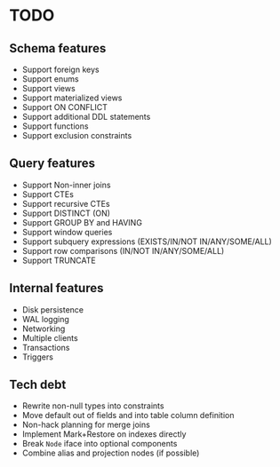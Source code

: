 # TODO

## Schema features

- Support foreign keys
- Support enums
- Support views
- Support materialized views
- Support ON CONFLICT
- Support additional DDL statements
- Support functions
- Support exclusion constraints

## Query features

- Support Non-inner joins
- Support CTEs
- Support recursive CTEs
- Support DISTINCT (ON)
- Support GROUP BY and HAVING
- Support window queries
- Support subquery expressions (EXISTS/IN/NOT IN/ANY/SOME/ALL)
- Support row comparisons (IN/NOT IN/ANY/SOME/ALL)
- Support TRUNCATE

## Internal features

- Disk persistence
- WAL logging
- Networking
- Multiple clients
- Transactions
- Triggers

## Tech debt

- Rewrite non-null types into constraints
- Move default out of fields and into table column definition
- Non-hack planning for merge joins
- Implement Mark+Restore on indexes directly
- Break `Node` iface into optional components
- Combine alias and projection nodes (if possible)